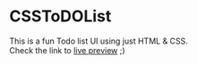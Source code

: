 # CSSToDOList
This is a fun Todo list UI using just HTML &amp; CSS.<br/>
Check the link to [live preview](https://mohammadkiaei.github.io/CSSToDOList-miniproj/) ;)
